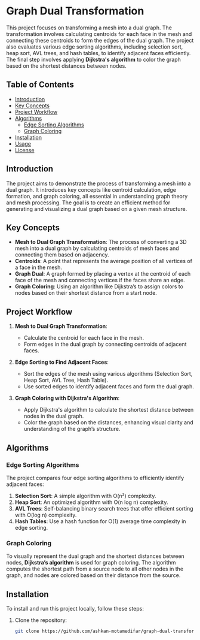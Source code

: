 # Graph Dual Transformation

This project focuses on transforming a mesh into a dual graph. The transformation involves calculating centroids for each face in the mesh and connecting these centroids to form the edges of the dual graph. The project also evaluates various edge sorting algorithms, including selection sort, heap sort, AVL trees, and hash tables, to identify adjacent faces efficiently. The final step involves applying **Dijkstra's algorithm** to color the graph based on the shortest distances between nodes.

## Table of Contents

- [Introduction](#introduction)
- [Key Concepts](#key-concepts)
- [Project Workflow](#project-workflow)
- [Algorithms](#algorithms)
  - [Edge Sorting Algorithms](#edge-sorting-algorithms)
  - [Graph Coloring](#graph-coloring)
- [Installation](#installation)
- [Usage](#usage)
- [License](#license)

## Introduction

The project aims to demonstrate the process of transforming a mesh into a dual graph. It introduces key concepts like centroid calculation, edge formation, and graph coloring, all essential in understanding graph theory and mesh processing. The goal is to create an efficient method for generating and visualizing a dual graph based on a given mesh structure.

## Key Concepts

- **Mesh to Dual Graph Transformation**: The process of converting a 3D mesh into a dual graph by calculating centroids of mesh faces and connecting them based on adjacency.
- **Centroids**: A point that represents the average position of all vertices of a face in the mesh.
- **Graph Dual**: A graph formed by placing a vertex at the centroid of each face of the mesh and connecting vertices if the faces share an edge.
- **Graph Coloring**: Using an algorithm like Dijkstra’s to assign colors to nodes based on their shortest distance from a start node.

## Project Workflow

1. **Mesh to Dual Graph Transformation**:
   - Calculate the centroid for each face in the mesh.
   - Form edges in the dual graph by connecting centroids of adjacent faces.

2. **Edge Sorting to Find Adjacent Faces**:
   - Sort the edges of the mesh using various algorithms (Selection Sort, Heap Sort, AVL Tree, Hash Table).
   - Use sorted edges to identify adjacent faces and form the dual graph.

3. **Graph Coloring with Dijkstra's Algorithm**:
   - Apply Dijkstra's algorithm to calculate the shortest distance between nodes in the dual graph.
   - Color the graph based on the distances, enhancing visual clarity and understanding of the graph’s structure.

## Algorithms

### Edge Sorting Algorithms

The project compares four edge sorting algorithms to efficiently identify adjacent faces:

1. **Selection Sort**: A simple algorithm with O(n²) complexity.
2. **Heap Sort**: An optimized algorithm with O(n log n) complexity.
3. **AVL Trees**: Self-balancing binary search trees that offer efficient sorting with O(log n) complexity.
4. **Hash Tables**: Use a hash function for O(1) average time complexity in edge sorting.

### Graph Coloring

To visually represent the dual graph and the shortest distances between nodes, **Dijkstra’s algorithm** is used for graph coloring. The algorithm computes the shortest path from a source node to all other nodes in the graph, and nodes are colored based on their distance from the source.

## Installation

To install and run this project locally, follow these steps:

1. Clone the repository:
   ```bash
   git clone https://github.com/ashkan-motamedifar/graph-dual-transformation.git
